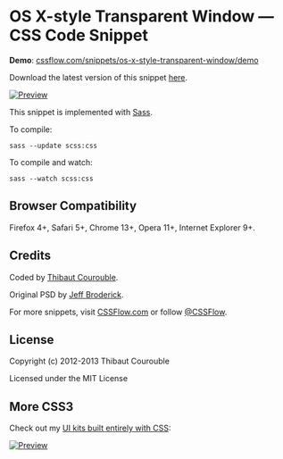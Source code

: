 # OS X-style Transparent Window — CSS Code Snippet

**Demo**: [cssflow.com/snippets/os-x-style-transparent-window/demo](http://www.cssflow.com/snippets/os-x-style-transparent-window/demo)

Download the latest version of this snippet [here](http://www.cssflow.com/snippets/os-x-style-transparent-window.zip).

[![Preview](http://cdn.cssflow.com/snippets/os-x-style-transparent-window/preview-580.png)](http://www.cssflow.com/snippets/os-x-style-transparent-window)

This snippet is implemented with [Sass](https://github.com/nex3/sass).

To compile:

`sass --update scss:css`

To compile and watch:

`sass --watch scss:css`

## Browser Compatibility

Firefox 4+, Safari 5+, Chrome 13+, Opera 11+, Internet Explorer 9+.

## Credits

Coded by [Thibaut Courouble](http://thibaut.me).

Original PSD by [Jeff Broderick](http://designmoo.com/4442/sexy-time-ui/).

For more snippets, visit [CSSFlow.com](http://www.cssflow.com) or follow [@CSSFlow](https://twitter.com/CSSFlow).

## License

Copyright (c) 2012-2013 Thibaut Courouble

Licensed under the MIT License

## More CSS3

Check out my [UI kits built entirely with CSS](http://www.cssflow.com/ui-kits):

[![Preview](http://cdn.cssflow.com/kits/all_kits_preview_850.png)](http://www.cssflow.com/ui-kits)

